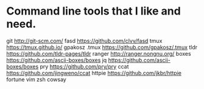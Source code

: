 # Command line tools that I like and need.

git http://git-scm.com/
fasd https://github.com/clvv/fasd
tmux https://tmux.github.io/
gpakosz .tmux https://github.com/gpakosz/.tmux
tldr https://github.com/tldr-pages/tldr
ranger http://ranger.nongnu.org/
boxes https://github.com/ascii-boxes/boxes
jq https://github.com/ascii-boxes/boxes
pry https://github.com/pry/pry
ccat https://github.com/jingweno/ccat
httpie https://github.com/jkbr/httpie
fortune
vim
zsh
cowsay